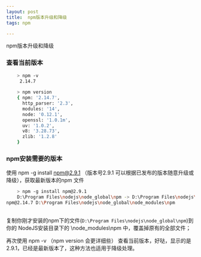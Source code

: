 ```yaml
---
layout: post
title:  npm版本升级和降级
tags: npm

---
```


npm版本升级和降级

### 查看当前版本

```bash
    > npm -v
     2.14.7
  
    > npm version
    { npm: '2.14.7',
      http_parser: '2.3',
      modules: '14',
      node: '0.12.1',
      openssl: '1.0.1m',
      uv: '1.0.2',
      v8: '3.28.73',
      zlib: '1.2.8' 
    }
```


###  npm安装需要的版本
使用 npm -g install npm@2.9.1 （版本号2.9.1 可以根据已发布的版本随意升级或降级），获取最新版本的npm 文件

```bash
    > npm -g install npm@2.9.1
    D:\Program Files\nodejs\node_global\npm -> D:\Program Files\nodejs\node_global\node_modules\npm\bin\npm-cli.js
npm@2.14.7 D:\Program Files\nodejs\node_global\node_modules\npm
   
```

复制你刚才安装的npm下的文件(`D:\Program Files\nodejs\node_global\npm`)到你的 NodeJS安装目录下的 \node_modules\npm 中，覆盖掉原有的全部文件；

再次使用 npm -v （npm version 会更详细些） 查看当前版本，好哒，显示的是2.9.1，已经是最新版本了，这种方法也适用于降级处理。